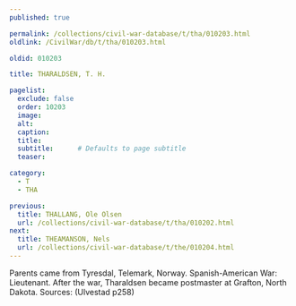 ```yaml
---
published: true

permalink: /collections/civil-war-database/t/tha/010203.html
oldlink: /CivilWar/db/t/tha/010203.html

oldid: 010203

title: THARALDSEN, T. H.

pagelist:
  exclude: false
  order: 10203
  image: 
  alt:
  caption:
  title:
  subtitle:      # Defaults to page subtitle
  teaser:

category: 
  - T 
  - THA

previous:
  title: THALLANG, Ole Olsen
  url: /collections/civil-war-database/t/tha/010202.html  
next:
  title: THEAMANSON, Nels
  url: /collections/civil-war-database/t/the/010204.html   
---
```

Parents came from Tyresdal, Telemark, Norway. Spanish-American War: Lieutenant. After the war, Tharaldsen became postmaster at Grafton, North Dakota. Sources: (Ulvestad p258)